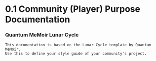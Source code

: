 # 0.1 Community (Player) Purpose Documentation
### Quantum MeMoir Lunar Cycle
```
This documentation is based on the Lunar Cycle template by Quantum MeMoir. 
Use this to define your style guide of your community's project. 
```

